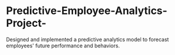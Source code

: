 # Predictive-Employee-Analytics-Project-
Designed and implemented a predictive analytics model to forecast employees' future performance and behaviors. 

